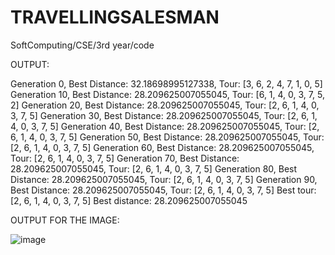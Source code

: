 # TRAVELLINGSALESMAN
SoftComputing/CSE/3rd year/code

OUTPUT:

Generation 0, Best Distance: 32.18698995127338, Tour: [3, 6, 2, 4, 7, 1, 0, 5]
Generation 10, Best Distance: 28.209625007055045, Tour: [6, 1, 4, 0, 3, 7, 5, 2]
Generation 20, Best Distance: 28.209625007055045, Tour: [2, 6, 1, 4, 0, 3, 7, 5]
Generation 30, Best Distance: 28.209625007055045, Tour: [2, 6, 1, 4, 0, 3, 7, 5]
Generation 40, Best Distance: 28.209625007055045, Tour: [2, 6, 1, 4, 0, 3, 7, 5]
Generation 50, Best Distance: 28.209625007055045, Tour: [2, 6, 1, 4, 0, 3, 7, 5]
Generation 60, Best Distance: 28.209625007055045, Tour: [2, 6, 1, 4, 0, 3, 7, 5]
Generation 70, Best Distance: 28.209625007055045, Tour: [2, 6, 1, 4, 0, 3, 7, 5]
Generation 80, Best Distance: 28.209625007055045, Tour: [2, 6, 1, 4, 0, 3, 7, 5]
Generation 90, Best Distance: 28.209625007055045, Tour: [2, 6, 1, 4, 0, 3, 7, 5]
Best tour: [2, 6, 1, 4, 0, 3, 7, 5]
Best distance: 28.209625007055045

OUTPUT FOR THE IMAGE:

![image](https://github.com/user-attachments/assets/48b6ae2f-3964-4edd-a9de-4a418617ef3f)

